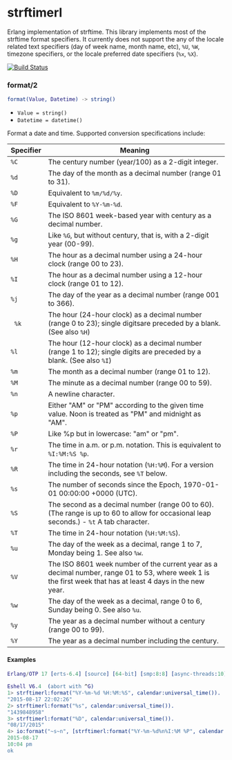 strftimerl
==========
Erlang implementation of strftime. This library implements most of the strftime format specifiers. It currently does not
support the any of the locale related text specifiers (day of week name, month name, etc), ``%U``, ``%W``, 
timezone specifiers, or the locale preferred date specifiers (``%x``, ``%X``).

[![Build Status](https://travis-ci.org/gmr/strftimerl.svg?branch=master)](https://travis-ci.org/gmr/strftimerl)

### format/2 ###
```erlang
format(Value, Datetime) -> string()
```

<ul class="definitions"><li><code>Value = string()</code></li><li><code>Datetime = datetime()</a></code></li></ul>

Format a date and time. Supported conversion specifications include:

 Specifier | Meaning
-----------|---------
 ``%C``    | The century number (year/100) as a 2-digit integer.
 ``%d``    | The day of the month as a decimal number (range 01 to 31).
 ``%D``    | Equivalent to ``%m/%d/%y``.
 ``%F``    | Equivalent to ``%Y-%m-%d``.
 ``%G``    | The ISO 8601 week-based year with century as a decimal number.
 ``%g``    | Like ``%G``, but without century, that is, with a 2-digit year (00-99).
 ``%H``    | The hour as a decimal number using a 24-hour clock (range 00 to 23).
 ``%I``    | The hour as a decimal number using a 12-hour clock (range 01 to 12).
 ``%j``    | The day of the year as a decimal number (range 001 to 366).
  ``%k``    | The hour (24-hour clock) as a decimal number (range 0 to 23); single digitsare preceded by a blank.  (See also ``%H``)
 ``%l``    | The hour (12-hour clock) as a decimal number (range 1 to 12); single digits are preceded by a blank.  (See also ``%I``)
 ``%m``    | The month as a decimal number (range 01 to 12).
 ``%M``    | The minute as a decimal number (range 00 to 59).
 ``%n``    | A newline character.
 ``%p``    | Either "AM" or "PM" according to the given time value. Noon is treated as "PM" and midnight as "AM".
 ``%P``    | Like %p but in lowercase: "am" or "pm".
 ``%r``    | The time in a.m. or p.m. notation. This is equivalent to ``%I:%M:%S %p``.
 ``%R``    | The time in 24-hour notation (``%H:%M``).  For a version including the seconds, see ``%T`` below.
 ``%s``    | The number of seconds since the Epoch, 1970-01-01 00:00:00 +0000 (UTC).
 ``%S``    | The second as a decimal number (range 00 to 60).  (The range is up to 60 to allow for occasional leap seconds.) - ``%t`` A tab character.
 ``%T``    | The time in 24-hour notation (``%H:%M:%S``).
 ``%u``    | The day of the week as a decimal, range 1 to 7, Monday being 1.  See also ``%w``.
 ``%V``    | The ISO 8601 week number of the current year as a decimal number, range 01 to 53, where week 1 is the first week that has at least 4 days in the new year.
 ``%w``    | The day of the week as a decimal, range 0 to 6, Sunday being 0.  See also ``%u``.
 ``%y``    | The year as a decimal number without a century (range 00 to 99).
 ``%Y``    | The year as a decimal number including the century.


#### Examples ####

```erlang
Erlang/OTP 17 [erts-6.4] [source] [64-bit] [smp:8:8] [async-threads:10] [hipe] [kernel-poll:false] [dtrace]

Eshell V6.4  (abort with ^G)
1> strftimerl:format("%Y-%m-%d %H:%M:%S", calendar:universal_time()).
"2015-08-17 22:02:26"
2> strftimerl:format("%s", calendar:universal_time()).
"1439848958"
3> strftimerl:format("%D", calendar:universal_time()).
"08/17/2015"
4> io:format("~s~n", [strftimerl:format("%Y-%m-%d%n%I:%M %P", calendar:universal_time())]).
2015-08-17
10:04 pm
ok    
```
